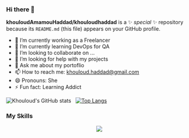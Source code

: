 ### Hi there 👋


**khouloudAmamouHaddad/khouloudhaddad** is a ✨ _special_ ✨ repository because its `README.md` (this file) appears on your GitHub profile.

- 🔭 I’m currently working as a Freelancer
- 🌱 I’m currently learning DevOps for QA
- 👯 I’m looking to collaborate on ...
- 🤔 I’m looking for help with my projects
- 💬 Ask me about my portoflio
- 📫 How to reach me: khouloud.haddad@gmail.com
- 😄 Pronouns: She
- ⚡ Fun fact: Learning Addict


![Khouloud's GitHub stats](https://github-readme-stats.vercel.app/api?username=khouloudhaddad&show_icons=true&theme=algolia) &nbsp;
[![Top Langs](https://github-readme-stats.vercel.app/api/top-langs/?username=khouloudhaddad&theme=algolia)](https://github.com/anuraghazra/github-readme-stats)

<h3>My Skills</h3>

<p align="center">
  <a href="https://skillicons.dev">
    <img src="https://skillicons.dev/icons?i=git,vue,html,docker,angular,laravel,wordpress,php,nodejs,scss,dart,j2e,flutter" />
  </a>
</p>
